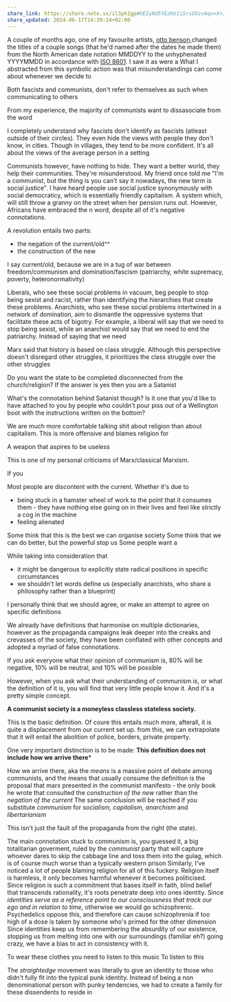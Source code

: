 ```yaml
---
share_link: https://share.note.sx/il3ph1gp#OEIyNd5YEzHz1iSrsUXzvAqu+X+JkI3fRzFpdiWmk8g
share_updated: 2024-06-17T14:39:24+02:00
---
```

A couple of months ago, one of my favourite artists, [otto benson,](https://wnoadiarwb.us/dates/)changed the titles of a couple songs (that he'd named after the dates he made them) from the North American date notation MMDDYY to the unhyphenated YYYYMMDD in accordance with [ISO 8601](https://en.wikipedia.org/wiki/ISO_8601). I saw it as were a What I abstracted from this symbolic action was that misunderstandings can come about whenever we decide to

Both fascists and communists, don't refer to themselves as such when communicating to others

From my experience, the majority of communists want to dissasociate from the word

I completely understand why fascists don't identify as fascists (atleast outside of their circles). They even hide the views with people they don't know, in cities. Though in villages, they tend to be more confident. It's all about the views of the average person in a setting 

Communists however, have nothing to hide. They want a better world, they help their communities. They're misunderstood. My friend once told me "I'm a communist, but the thing is you can't say it nowadays, the new term is social justice". I have heard people use social justice synonymously with social democraticy, which is essentially friendly capitalism. A system which, will still throw a granny on the street when her pension runs out. 
However, Africans have embraced the n word, despite all of it's negative connotations.

A revolution entails two parts:
- the negation of the current/old^^
- the construction of the new 

I say current/old, because we are in a tug of war between freedom/communism and domination/fascism (patriarchy, white supremacy, poverty, heteronormativity)

Liberals, who see these social problems in vacuum, beg people to stop being sexist and racist, rather than identifying the hierarchies that create these problems.
Anarchists, who see these social problems intertwined in a network of domination, aim to dismantle the oppressive systems that facilitate these acts of bigotry. For example, a liberal will say that we need to stop being sexist, while an anarchist would say that we need to end the patriarchy. Instead of saying that we need 

Marx said that history is based on class struggle. Although this perspective doesn't disregard other struggles, it prioritizes the class struggle over the other struggles

Do you want the state to be completed disconnected from the church/religion?
If the answer is yes then you are a Satanist

What's the connotation behind Satanist though? Is it one that you'd like to have attached to you by people who couldn't pour piss out of a Wellington boot with the instructions written on the bottom?

We are much more comfortable talking shit about religion than about capitalism. This is more offensive and blames religion for 

A weapon that aspires to be useless 

This is one of my personal criticisms of Marx/classical Marxism. 

If you






Most people are discontent with the current. Whether it's due to
- being stuck in a hamster wheel of work to the point that it consumes them - they have nothing else going on in their lives and feel like strictly a cog in the machine
- feeling alienated 


Some think that this is the best we can organise society 
Some think that we can do better, but the powerful stop us 
Some people want a

While taking into consideration that
- it might be dangerous to explicitly state radical positions in specific circumstances
- we shouldn't let words define us (especially anarchists, who share a philosophy rather than a blueprint)

I personally think that we should agree, or make an attempt to agree on specific definitions

We already have definitions that harmonise on multiple dictionaries, however as the propaganda campaigns leak deeper into the creaks and crevasses of the society, they have been conflated with other concepts and adopted a myriad of false connotations. 

If you ask everyone what their opinion of communism is, 80% will be negative, 10% will be neutral, and 10% will be possible 

However, when you ask what their understanding of communism is, or what the definition of it is, you will find that very little people know it. And it's a pretty simple concept. 

**A communist society is a moneyless classless stateless society.** 

This is the basic definition. Of coure this entails much more, afterall, it is quite a displacement from our current set up. from this, we can extrapolate that it will entail the abolition of police, borders, private property.

One very important distinction is to be made:
**This definition does not include how we arrive there***



How we arrive there, aka the *means* is a massive point of debate among communists, and the means that usually consume the definition is the proposal that marx presented in the communist manifesto - the only book he wrote that consulted the *construction of the new* rather than the *negation of the current*
The same conclusion will be reached if you substitute *communism* for *socialism, capitalism, anarchism* and *libertarianism* 



This isn't just the fault of the propaganda from the right (the state).

The main connotation stuck to communism is, you guessed it, a big totalitarian goverment, ruled by the *communist* party that will capture whoever dares to skip the cabbage line and toss them into the gulag, which is of course much worse than a typically western prison 
Similarly,
I've noticed a lot of people blaming religion for all of this fuckery. Religion itself is harmless, it only becomes harmful whenever it becomes politicised. Since religion is such a commitment that bases itself in faith, blind belief that transcends rationality, it's roots penetrate deep into ones identity. 
Since *identities serve as a reference point to our consciousness that track our ego and in relation to time,* otherwise we would go schizophrenic. Psychedelics oppose this, and therefore can cause schizophrenia if too high of a dose is taken by someone who's primed for the other dimension 
Since identities keep us from remembering the absurdity of our existence, stopping us from melting into one with our surroundings (familiar eh?) going crazy, we have a bias to act in consistency with it. 

To wear these clothes you need to listen to this music
To listen to this 

The *straightedge* movement was literally to give an identity to those who didn't fully fit into the typical punk identity. Instead of being a non denominational person with punky tendencies, we had to create a family for these dissendents to reside in


